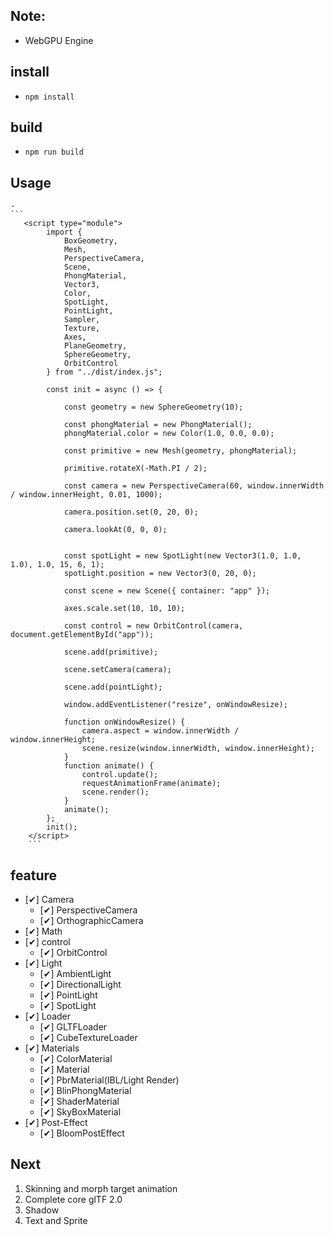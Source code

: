 ## Note:

-   WebGPU Engine

## install

-   `npm install`

## build

-   `npm run build`

## Usage

    -
    ```
       <script type="module">
            import {
                BoxGeometry,
                Mesh,
                PerspectiveCamera,
                Scene,
                PhongMaterial,
                Vector3,
                Color,
                SpotLight,
                PointLight,
                Sampler,
                Texture,
                Axes,
                PlaneGeometry,
                SphereGeometry,
                OrbitControl
            } from "../dist/index.js";

            const init = async () => {

                const geometry = new SphereGeometry(10);

                const phongMaterial = new PhongMaterial();
                phongMaterial.color = new Color(1.0, 0.0, 0.0);

                const primitive = new Mesh(geometry, phongMaterial);

                primitive.rotateX(-Math.PI / 2);

                const camera = new PerspectiveCamera(60, window.innerWidth / window.innerHeight, 0.01, 1000);

                camera.position.set(0, 20, 0);

                camera.lookAt(0, 0, 0);


                const spotLight = new SpotLight(new Vector3(1.0, 1.0, 1.0), 1.0, 15, 6, 1);
                spotLight.position = new Vector3(0, 20, 0);

                const scene = new Scene({ container: "app" });

                axes.scale.set(10, 10, 10);

                const control = new OrbitControl(camera, document.getElementById("app"));

                scene.add(primitive);

                scene.setCamera(camera);

                scene.add(pointLight);

                window.addEventListener("resize", onWindowResize);

                function onWindowResize() {
                    camera.aspect = window.innerWidth / window.innerHeight;
                    scene.resize(window.innerWidth, window.innerHeight);
                }
                function animate() {
                    control.update();
                    requestAnimationFrame(animate);
                    scene.render();
                }
                animate();
            };
            init();
        </script>
        ```

## feature

-   [✔] Camera
    -   [✔] PerspectiveCamera
    -   [✔] OrthographicCamera
-   [✔] Math
-   [✔] control
    -   [✔] OrbitControl
-   [✔] Light
    -   [✔] AmbientLight
    -   [✔] DirectionalLight
    -   [✔] PointLight
    -   [✔] SpotLight
-   [✔] Loader
    -   [✔] GLTFLoader
    -   [✔] CubeTextureLoader
-   [✔] Materials
    -   [✔] ColorMaterial
    -   [✔] Material
    -   [✔] PbrMaterial(IBL/Light Render)
    -   [✔] BlinPhongMaterial
    -   [✔] ShaderMaterial
    -   [✔] SkyBoxMaterial
-   [✔] Post-Effect
    -   [✔] BloomPostEffect

## Next

1. Skinning and morph target animation
2. Complete core glTF 2.0
3. Shadow
4. Text and Sprite
